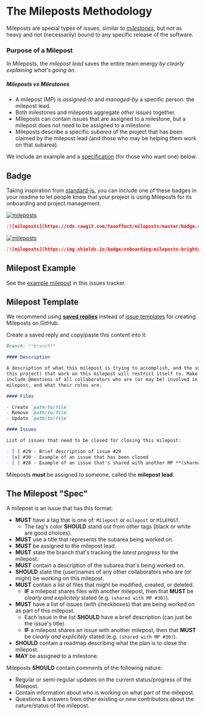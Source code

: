 # The Mileposts Methodology

Mileposts are special types of issues, similar to _[milestones](https://guides.github.com/features/issues/#filtering)_, but not as heavy and not (necessarily) bound to any specific release of the software.

### Purpose of a Milepost

In Mileposts, the _milepost lead_ saves the entire team energy _by clearly explaining what's going on_.

##### _Mileposts_ vs _Milestones_

- A milepost (MP) is _assigned-to_ and _managed-by_ a specific person: the milepost lead.
- Both milestones and mileposts aggregate _other issues_ together.
- Mileposts can contain issues that are assigned to a milestone, but a milepost does not need to be assigned to a milestone.
- Mileposts describe a specific _subarea_ of the project that has been claimed by the milepost lead (and those who may be helping them work on that subarea).

We include an example and a [specification](#the-milepost-spec) (for those who want one) below.

## Badge

Taking inspiration from [standard-js](https://github.com/feross/standard), you can include one of these badges in your readme to
let people know that your project is using Mileposts for its onboarding and project management.

[![mileposts](https://cdn.rawgit.com/taoeffect/mileposts/master/badge.svg)](https://github.com/taoeffect/mileposts)

```markdown
[![mileposts](https://cdn.rawgit.com/taoeffect/mileposts/master/badge.svg)](https://github.com/taoeffect/mileposts)
```

[![mileposts](https://img.shields.io/badge/team%20clarity-mileposts-brightgreen.svg)](https://github.com/taoeffect/mileposts)

```markdown
[![mileposts](https://img.shields.io/badge/onboarding-mileposts-brightgreen.svg)](https://github.com/taoeffect/mileposts)
```

## Milepost Example

See the [example milepost](https://github.com/taoeffect/mileposts/issues/1) in this issues tracker.

## Milepost Template

We recommend using **[saved replies](https://help.github.com/articles/creating-a-saved-reply/)** instead of [issue templates](https://github.com/blog/2111-issue-and-pull-request-templates) for creating Mileposts on GitHub.

Create a saved reply and copy/paste this content into it:

```markdown
Branch: **branch**

#### Description

A description of what this milepost is trying to accomplish, and the subarea (of
this project) that work on this milepost will restrict itself to. Make sure to
include @mentions of all collaborators who are (or may be) involved in this
milepost, and what their roles are.

#### Files

- Create `path/to/file`
- Remove `path/to/file`
- Update `path/to/file`

#### Issues

List of issues that need to be closed for closing this milepost:

- [ ] #29 - Brief description of issue #29
- [x] #30 - Example of an issue that has been closed
- [ ] #28 - Example of an issue that's shared with another MP **(shared with MP #50)**
```

Mileposts **must** be assigned to someone, called the **milepost lead**.

## The Milepost "Spec"

A milepost is an issue that has this format:

- **MUST** have a tag that is one of: `Milepost` or `milepost` or `MILEPOST`.
  - The tag's color **SHOULD** stand out from other tags (black or white are good choices).
- **MUST** use a title that represents the subarea being worked on.
- **MUST** be assigned to the milepost lead.
- **MUST** state the branch that's tracking the _latest progress_ for the milepost.
- **MUST** contain a description of the subarea that's being worked on.
- **SHOULD** state the (user)names of any other collaborators who are (or might) be working on this milepost.
- **MUST** contain a list of files that might be modified, created, or deleted.
  - **IF** a milepost shares files with another milepost, then that **MUST** be _clearly and explicitely_ stated (e.g. `(shared with MP #30)`).
- **MUST** have a list of issues (with checkboxes) that are being worked on as part of this milepost.
  - Each issue in the list **SHOULD** have a brief description (can just be the issue's title).
  - **IF** a milepost shares an issue with another milepost, then that **MUST** be _clearly and explicitely_ stated (e.g. `(shared with MP #30)`).
- **SHOULD** contain a roadmap describing what the plan is to close the milepost.
- **MAY** be assigned to a milestone.

Mileposts **SHOULD** contain comments of the following nature:

- Regular or semi-regular updates on the current status/progress of the Milepost.
- Contain information about who is working on what part of the milepost.
- Questions & answers from other existing or new contributors about the nature/status of the milepost.
